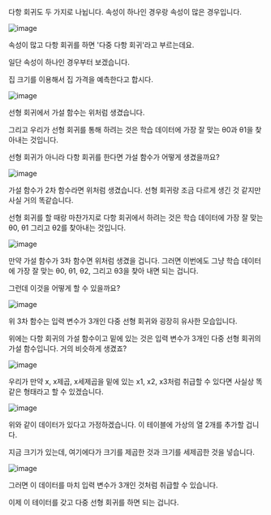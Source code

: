 다항 회귀도 두 가지로 나뉩니다. 속성이 하나인 경우랑 속성이 많은 경우입니다.

![image](https://user-images.githubusercontent.com/64893709/144423963-03036482-3344-482c-a6a6-63cd78261bd1.png)

속성이 많고 다항 회귀를 하면 '다중 다항 회귀'라고 부르는데요.

일단 속성이 하나인 경우부터 보겠습니다.

집 크기를 이용해서 집 가격을 예측한다고 합시다.

![image](https://user-images.githubusercontent.com/64893709/144424146-70fb52dd-c733-40f6-bd2c-481b68d49f56.png)

선형 회귀에서 가설 함수는 위처럼 생겼습니다.

그리고 우리가 선형 회귀를 통해 하려는 것은 학습 데이터에 가장 잘 맞는 θ0과 θ1을 찾아내는 것입니다.

선형 회귀가 아니라 다항 회귀를 한다면 가설 함수가 어떻게 생겼을까요?

![image](https://user-images.githubusercontent.com/64893709/144424212-250e949f-6fd2-4e6b-842a-bde2c4628b2e.png)

가설 함수가 2차 함수라면 위처럼 생겼습니다. 선형 회귀랑 조금 다르게 생긴 것 같지만 사실 거의 똑같습니다.

선형 회귀를 할 때랑 마찬가지로 다항 회귀에서 하려는 것은 학습 데이터에 가장 잘 맞는 θ0, θ1 그리고 θ2를 찾아내는 것입니다.

![image](https://user-images.githubusercontent.com/64893709/144424319-e621e72f-31df-48d0-b0a6-f285c9cfb87c.png)

만약 가설 함수가 3차 함수면 위처럼 생겼을 겁니다. 그러면 이번에도 그냥 학습 데이터에 가장 잘 맞는 θ0, θ1, θ2, 그리고 θ3을 찾아 내면 되는 겁니다.

그런데 이것을 어떻게 할 수 있을까요?

![image](https://user-images.githubusercontent.com/64893709/144424430-e568e651-bec5-4cb2-afbb-8b6e133ac299.png)

위 3차 함수는 입력 변수가 3개인 다중 선형 회귀와 굉장히 유사한 모습입니다.

위에는 다항 회귀의 가설 함수이고 밑에 있는 것은 입력 변수가 3개인 다중 선형 회귀의 가설 함수입니다. 거의 비슷하게 생겼죠?

![image](https://user-images.githubusercontent.com/64893709/144424531-3defb409-98da-4ff8-909b-db0aa61c5e4e.png)

우리가 만약 x, x제곱, x세제곱을 밑에 있는 x1, x2, x3처럼 취급할 수 있다면 사실상 똑같은 형태라고 할 수 있겠습니다.

![image](https://user-images.githubusercontent.com/64893709/144424703-8aed36b7-15f2-43e5-a365-93ea90903e09.png)

위와 같이 데이터가 있다고 가정하겠습니다. 이 테이블에 가상의 열 2개를 추가할 겁니다.

지금 크기가 있는데, 여기에다가 크기를 제곱한 것과 크기를 세제곱한 것을 넣습니다.

![image](https://user-images.githubusercontent.com/64893709/144424823-028458a5-2886-434c-8496-45f49db9c9c2.png)

그러면 이 데이터를 마치 입력 변수가 3개인 것처럼 취급할 수 있습니다.

이제 이 테이터를 갖고 다중 선형 회귀를 하면 되는 겁니다.
